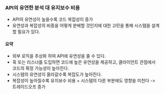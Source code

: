 ### API의 유연한 분석 대 유지보수 비용
* API의 유연성이 높을수록 코드 복잡성이 증가
* 유연성과 복잡성의 비중을 어떻게 분배할 것인지에 대한 고민을 통해 시스템을 설계할 필요가 있다.


#### 요약
* 외부 로직을 추상화 하여 API에 유연성을 줄 수 있다.
* 훅 또는 리스너를 도입하면 코드에 높은 유연성을 제공하고, 클라이언트 관점에서 코드의 확장 가능성이 높아진다.
* 시스템의 유연성이 올라갈수록 복잡도가 높아진다.
* 복잡성이 높아질수록 유지보수 비용 + 시스템의 다른 부분에도 영향을 미친다 -> 트레이드오프 증가